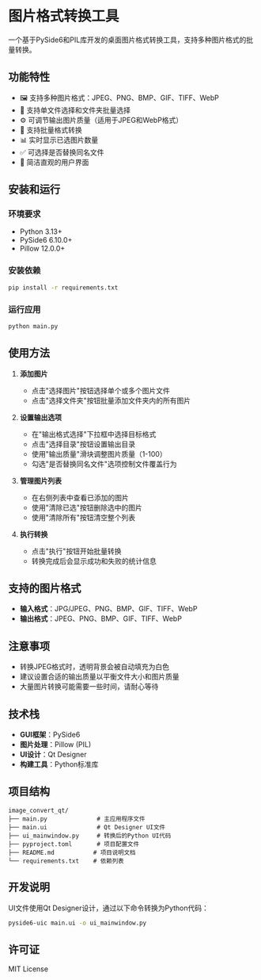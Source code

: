 # 图片格式转换工具

一个基于PySide6和PIL库开发的桌面图片格式转换工具，支持多种图片格式的批量转换。

## 功能特性

- 🖼️ 支持多种图片格式：JPEG、PNG、BMP、GIF、TIFF、WebP
- 📁 支持单文件选择和文件夹批量选择
- ⚙️ 可调节输出图片质量（适用于JPEG和WebP格式）
- 🔄 支持批量格式转换
- 📊 实时显示已选图片数量
- ✅ 可选择是否替换同名文件
- 🎯 简洁直观的用户界面

## 安装和运行

### 环境要求
- Python 3.13+
- PySide6 6.10.0+
- Pillow 12.0.0+

### 安装依赖
```bash
pip install -r requirements.txt
```

### 运行应用
```bash
python main.py
```

## 使用方法

1. **添加图片**
   - 点击"选择图片"按钮选择单个或多个图片文件
   - 点击"选择文件夹"按钮批量添加文件夹内的所有图片

2. **设置输出选项**
   - 在"输出格式选择"下拉框中选择目标格式
   - 点击"选择目录"按钮设置输出目录
   - 使用"输出质量"滑块调整图片质量（1-100）
   - 勾选"是否替换同名文件"选项控制文件覆盖行为

3. **管理图片列表**
   - 在右侧列表中查看已添加的图片
   - 使用"清除已选"按钮删除选中的图片
   - 使用"清除所有"按钮清空整个列表

4. **执行转换**
   - 点击"执行"按钮开始批量转换
   - 转换完成后会显示成功和失败的统计信息

## 支持的图片格式

- **输入格式**：JPG/JPEG、PNG、BMP、GIF、TIFF、WebP
- **输出格式**：JPEG、PNG、BMP、GIF、TIFF、WebP

## 注意事项

- 转换JPEG格式时，透明背景会被自动填充为白色
- 建议设置合适的输出质量以平衡文件大小和图片质量
- 大量图片转换可能需要一些时间，请耐心等待

## 技术栈

- **GUI框架**：PySide6
- **图片处理**：Pillow (PIL)
- **UI设计**：Qt Designer
- **构建工具**：Python标准库

## 项目结构

```
image_convert_qt/
├── main.py              # 主应用程序文件
├── main.ui              # Qt Designer UI文件
├── ui_mainwindow.py     # 转换后的Python UI代码
├── pyproject.toml       # 项目配置文件
├── README.md           # 项目说明文档
└── requirements.txt    # 依赖列表
```

## 开发说明

UI文件使用Qt Designer设计，通过以下命令转换为Python代码：
```bash
pyside6-uic main.ui -o ui_mainwindow.py
```

## 许可证

MIT License